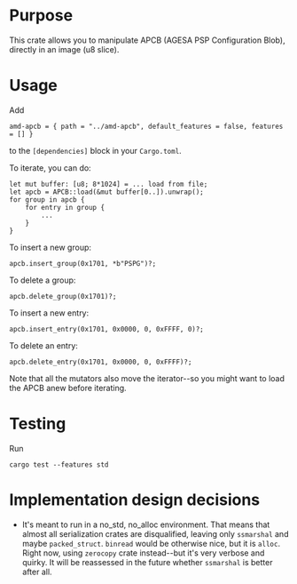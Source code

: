 # Purpose

This crate allows you to manipulate APCB (AGESA PSP Configuration Blob), directly in an image (u8 slice).

# Usage

Add

    amd-apcb = { path = "../amd-apcb", default_features = false, features = [] }

to the `[dependencies]` block in your `Cargo.toml`.

To iterate, you can do:

    let mut buffer: [u8; 8*1024] = ... load from file;
    let apcb = APCB::load(&mut buffer[0..]).unwrap();
    for group in apcb {
        for entry in group {
            ...
        }
    }

To insert a new group:

    apcb.insert_group(0x1701, *b"PSPG")?;

To delete a group:

    apcb.delete_group(0x1701)?;

To insert a new entry:

    apcb.insert_entry(0x1701, 0x0000, 0, 0xFFFF, 0)?;

To delete an entry:

    apcb.delete_entry(0x1701, 0x0000, 0, 0xFFFF)?;

Note that all the mutators also move the iterator--so you might want to load the APCB anew before iterating.

# Testing

Run

    cargo test --features std

# Implementation design decisions

* It's meant to run in a no_std, no_alloc environment.  That means that almost all serialization crates are disqualified, leaving only `ssmarshal` and maybe `packed_struct`.  `binread` would be otherwise nice, but it is `alloc`.  Right now, using `zerocopy` crate instead--but it's very verbose and quirky.  It will be reassessed in the future whether `ssmarshal` is better after all.
